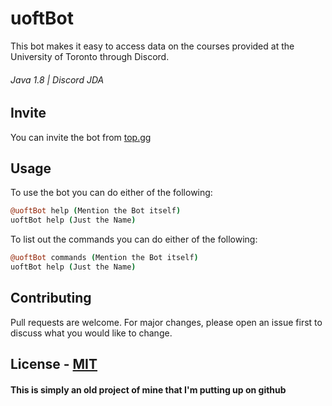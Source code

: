 # uoftBot

This bot makes it easy to access data on the courses provided at the University of Toronto through Discord.
###### Java 1.8 | Discord JDA


## Invite
You can invite the bot from [top.gg](https://top.gg/bot/722908883554926623)

## Usage
 To use the bot you can do either of the following:
```coffee 
@uoftBot help (Mention the Bot itself)
uoftBot help (Just the Name)
```

To list out the commands you can do either of the following:
```coffee
@uoftBot commands (Mention the Bot itself)
uoftBot help (Just the Name)
```

## Contributing
Pull requests are welcome. For major changes, please open an issue first to discuss what you would like to change.

## License - [MIT](https://choosealicense.com/licenses/mit/)

#### This is simply an old project of mine that I'm putting up on github

